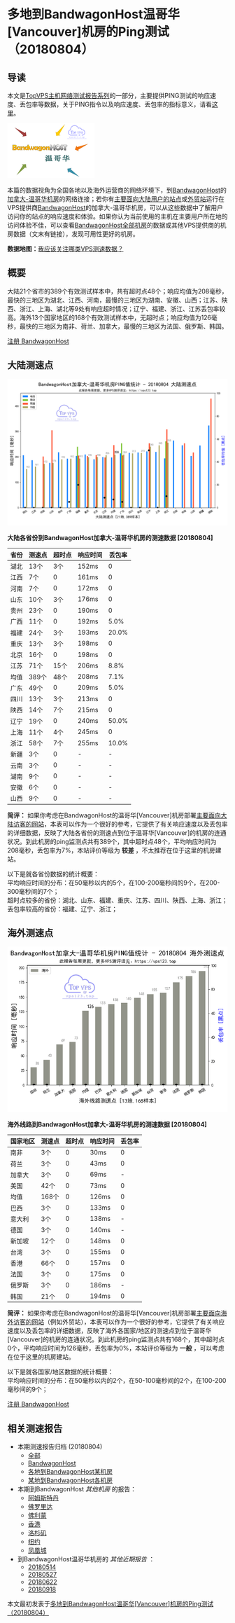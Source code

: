 #  多地到BandwagonHost温哥华[Vancouver]机房的Ping测试（20180804） 

## 导读

本文是[TopVPS主机网络测试报告系列](https://vps123.top/pingtest)的一部分，主要提供PING测试的响应速度、丢包率等数据，关于PING指令以及响应速度、丢包率的指标意义，请看[这里](https://vps123.top/what-is-ping.html)。

![多地到BandwagonHost温哥华\[Vancouver\]机房的Ping测试（20180804）](/images/thumbnails/to_bwg_Vancouver.png)

本篇的数据视角为全国各地以及海外运营商的网络环境下，到[BandwagonHost](https://vps123.top/go/bwg)的[加拿大-温哥华机房](https://vps123.top/bandwagon-facilities.html#vancouver)的网络连接；若你有[主要面向大陆用户的站点](https://vps123.top/website-for-mainland-users.html)或[外贸站](https://vps123.top/website-for-internation-trade.html)运行在VPS提供商[BandwagonHost](https://vps123.top/go/bwg)的加拿大-温哥华机房，可以从这些数据中了解用户访问你的站点的响应速度和体验。如果你认为当前使用的主机在主要用户所在地的访问体验不佳，可以查看[BandwagonHost全部机房](/bandwagon/isp/china/20180804-bandwagon-isp-china.md)的数据或其他VPS提供商的机房数据（文末有链接），发现可用性更好的机房。

**数据地图：**[我应该关注哪类VPS测速数据？](https://vps123.top/find-pingtest-data-you-need.html)

## 概要

大陆21个省市的389个有效测试样本中，共有超时点48个；响应均值为208毫秒，最快的三地区为湖北、江西、河南，最慢的三地区为湖南、安徽、山西；江苏、陕西、浙江、上海、湖北等9处有响应超时情况；辽宁、福建、浙江、江苏丢包率较高。海外13个国家地区的168个有效测试样本中，无超时点；响应均值为126毫秒，最快的三地区为南非、荷兰、加拿大，最慢的三地区为法国、俄罗斯、韩国。

[注册 BandwagonHost](https://vps123.top/go/bwg/_btn1)

## 大陆测速点

![大陆各省份到VPS提供商BandwagonHost位于温哥华\[Vancouver\]的机房的ping测试数据统计图，包含响应值的柱状图以及丢包率的散点图，数据日期为20180804](/images/pingtests/bwg_20180804/plot_idc_bwg_canada-vancouver_20180804_mainland.png)

**大陆各省份到BandwagonHost加拿大-温哥华机房的测速数据 [20180804]**

省份 | 测速点 | 超时点 | 响应时间 | 丢包率  
---|---|---|---|---  
湖北 | 13个 | 3个 | 152ms | 0  
江西 | 7个 | 0 | 161ms | 0  
河南 | 7个 | 0 | 172ms | 0  
山东 | 10个 | 3个 | 176ms | 0  
贵州 | 23个 | 0 | 190ms | 0  
广西 | 11个 | 0 | 192ms | 5.0%  
福建 | 24个 | 3个 | 193ms | 20.0%  
重庆 | 13个 | 3个 | 198ms | 0  
北京 | 16个 | 0 | 198ms | 0  
江苏 | 71个 | 15个 | 206ms | 8.8%  
均值 | 389个 | 48个 | 208ms | 7.1%  
广东 | 49个 | 0 | 209ms | 5.0%  
四川 | 13个 | 3个 | 213ms | 0  
陕西 | 14个 | 7个 | 215ms | 0  
辽宁 | 19个 | 0 | 240ms | 50.0%  
上海 | 11个 | 4个 | 245ms | 0  
浙江 | 58个 | 7个 | 255ms | 10.0%  
新疆 | 3个 | 0 | - | -  
云南 | 3个 | 0 | - | -  
湖南 | 9个 | 0 | - | -  
安徽 | 6个 | 0 | - | -  
山西 | 9个 | 0 | - | -  
  
**简评：** 如果你考虑在BandwagonHost的温哥华[Vancouver]机房部署[主要面向大陆访客的网站](website-for-mainland-users.html)，本表可以作为一个很好的参考，它提供了有关响应速度以及丢包率的详细数据，反映了大陆各省份的测速点到位于温哥华[Vancouver]的机房的连通状况。到此机房的ping监测点共有389个，其中超时点48个，平均响应时间为208毫秒，丢包率为7%，本站评价等级为 **较差** ，不太推荐在位于这里的机房建站。

以下是就各省份数据的统计概要：  
平均响应时间的分布：在50毫秒以内的5个，在100-200毫秒间的9个，在200-300毫秒间的7个；  
超时点较多的省份：湖北、山东、福建、重庆、江苏、四川、陕西、上海、浙江；  
丢包率较高的省份：福建、辽宁、浙江；

## 海外测速点

![海外各国家地区到VPS提供商BandwagonHost位于温哥华\[Vancouver\]的机房的ping测试数据统计图，包含响应值的柱状图以及丢包率的散点图，数据日期为20180804](/images/pingtests/bwg_20180804/plot_idc_bwg_canada-vancouver_20180804_overseas.png)

**海外线路到BandwagonHost加拿大-温哥华机房的测速数据 [20180804]**

国家地区 | 测速点 | 超时点 | 响应时间 | 丢包率  
---|---|---|---|---  
南非 | 3个 | 0 | 30ms | 0  
荷兰 | 3个 | 0 | 43ms | 0  
加拿大 | 3个 | 0 | 69ms | -  
美国 | 42个 | 0 | 73ms | 0  
均值 | 168个 | 0 | 126ms | 0  
巴西 | 3个 | 0 | 133ms | 0  
意大利 | 3个 | 0 | 138ms | -  
德国 | 3个 | 0 | 140ms | -  
新加坡 | 12个 | 0 | 148ms | 0  
台湾 | 3个 | 0 | 155ms | 0  
香港 | 66个 | 0 | 157ms | 0  
法国 | 3个 | 0 | 175ms | 0  
俄罗斯 | 3个 | 0 | 186ms | -  
韩国 | 21个 | 0 | 194ms | 0  
  
**简评：** 如果你考虑在BandwagonHost的温哥华[Vancouver]机房部署[主要面向海外访客的网站](https://vps123.top/website-for-internation-trade.html)（例如外贸站），本表可以作为一个很好的参考，它提供了有关响应速度以及丢包率的详细数据，反映了海外各国家/地区的测速点到位于温哥华[Vancouver]的机房的连通状况。到此机房的ping监测点共有168个，其中超时点0个，平均响应时间为126毫秒，丢包率为0%，本站评价等级为 **一般** ，可以考虑在位于这里的机房建站。

以下是就各国家/地区数据的统计概要：  
平均响应时间的分布：在50毫秒以内的2个，在50-100毫秒间的2个，在100-200毫秒间的9个；

[注册 BandwagonHost](https://vps123.top/go/bwg/_btn2)

## 相关测速报告

  * 本期测速报告归档 (20180804) 
    * [全部](https://vps123.top/pingtests/20180804 "本期各VPS提供商全部测速报告")
    * [BandwagonHost](https://vps123.top/pingtests/idc-bandwagon/20180804 "本期BandwagonHost的全部测速报告")
    * [各地到BandwagonHost某机房](https://vps123.top/pingtests/idc-bandwagon/isp-global/20180804 "以BandwagonHost某机房为关注对象的视角，横向比较大陆各省份、海外各国家地区")
    * [某地到BandwagonHost各机房](https://vps123.top/pingtests/idc-bandwagon/facility-all/20180804 "以大陆某省份为关注对象的视角，横向比较BandwagonHost各机房")
  * 本期到BandwagonHost _其他机房_ 的报告： 
    * [阿姆斯特丹](/bandwagon/idc/amsterdam/20180804-bandwagon-idc-amsterdam.md "多地到BandwagonHost阿姆斯特丹机房的Ping测试 20180804")
    * [佛罗里达](/bandwagon/idc/florida/20180804-bandwagon-idc-florida.md "多地到BandwagonHost佛罗里达机房的Ping测试 20180804")
    * [佛利蒙](/bandwagon/idc/fremont/20180804-bandwagon-idc-fremont.md "多地到BandwagonHost佛利蒙机房的Ping测试 20180804")
    * [香港](/bandwagon/idc/hongkong/20180804-bandwagon-idc-hongkong.md "多地到BandwagonHost香港机房的Ping测试 20180804")
    * [洛杉矶](/bandwagon/idc/losangeles/20180804-bandwagon-idc-losangeles.md "多地到BandwagonHost洛杉矶机房的Ping测试 20180804")
    * [纽约](/bandwagon/idc/newyork/20180804-bandwagon-idc-newyork.md "多地到BandwagonHost纽约机房的Ping测试 20180804")
    * [凤凰城](/bandwagon/idc/phoenix/20180804-bandwagon-idc-phoenix.md "多地到BandwagonHost凤凰城机房的Ping测试 20180804")
  * 到BandwagonHost温哥华机房的 _其他近期报告_ ： 
    * [20180514](/bandwagon/idc/vancouver/20180514-bandwagon-idc-vancouver.md "多地到BandwagonHost温哥华机房的Ping测试 20180514")
    * [20180527](/bandwagon/idc/vancouver/20180527-bandwagon-idc-vancouver.md "多地到BandwagonHost温哥华机房的Ping测试 20180527")
    * [20180622](/bandwagon/idc/vancouver/20180622-bandwagon-idc-vancouver.md "多地到BandwagonHost温哥华机房的Ping测试 20180622")
    * [20180918](/bandwagon/idc/vancouver/20180918-bandwagon-idc-vancouver.md "多地到BandwagonHost温哥华机房的Ping测试 20180918")



本文最初发表于[多地到BandwagonHost温哥华[Vancouver]机房的Ping测试（20180804）](https://vps123.top/pingtest/20180804-bandwagon-idc-vancouver.html)
